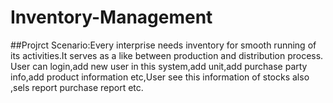 # Inventory-Management
##Projrct Scenario:Every interprise needs inventory for smooth running of its activities.It serves as a like between production and distribution process. User can login,add new user in this system,add unit,add purchase party info,add product information etc,User see this information of stocks also ,sels report purchase report etc.
